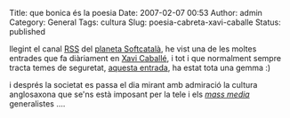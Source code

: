 Title: que bonica és la poesia
Date: 2007-02-07 00:53
Author: admin
Category: General
Tags: cultura
Slug: poesia-cabreta-xavi-caballe
Status: published

llegint el canal <a href="http://planet.softcatala.org/rss20.xml" target="_blank" rel="noopener">RSS</a> del <a href="http://planet.softcatala.org/" target="_blank" rel="noopener">planeta Softcatalà</a>, he vist una de les moltes entrades que fa diàriament en <a href="http://www.caballe.cat/" target="_blank" rel="noopener">Xavi Caballé</a>, i tot i que normalment sempre tracta temes de seguretat, <a href="http://caballe.cat/2007/02/06.html#a8440" target="_blank" rel="noopener">aquesta entrada</a>, ha estat tota una gemma :)

i després la societat es passa el dia mirant amb admiració la cultura anglosaxona que se'ns està imposant per la tele i els <a href="http://ca.wikipedia.org/wiki/Mitj%C3%A0_de_comunicaci%C3%B3_de_massa" target="_blank" rel="noopener"><em>mass media</em></a> generalistes ....
